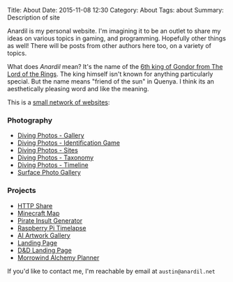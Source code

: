 Title: About
Date: 2015-11-08 12:30
Category: About
Tags: about
Summary: Description of site

Anardil is my personal website. I'm imagining it to be an outlet to share my
ideas on various topics in gaming, and programming. Hopefully other things as
well! There will be posts from other authors here too, on a variety of topics.

What does _Anardil_ mean? It's the name of the [6th king of Gondor from The
Lord of the Rings](https://lotr.fandom.com/wiki/Anardil). The king himself
isn't known for anything particularly special. But the name means "friend of
the sun" in Quenya. I think its an aesthetically pleasing word and like the
meaning.

This is a [small network of websites](https://goto.anardil.net):

### Photography

* [Diving Photos - Gallery](https://diving.anardil.net/gallery/)
* [Diving Photos - Identification Game](https://diving.anardil.net/detective/)
* [Diving Photos - Sites](https://diving.anardil.net/sites/)
* [Diving Photos - Taxonomy](https://diving.anardil.net/taxonomy/)
* [Diving Photos - Timeline](https://diving.anardil.net/timeline/)
* [Surface Photo Gallery](https://photos.anardil.net)

### Projects
* [HTTP Share](https://public.anardil.net)
* [Minecraft Map](https://overviewer.anardil.net)
* [Pirate Insult Generator](https://pirates.anardil.net)
* [Raspberry Pi Timelapse](https://timelapse.anardil.net)
* [AI Artwork Gallery](https://art.anardil.net)
* [Landing Page](https://goto.anardil.net)
* [D&D Landing Page](https://dnd.anardil.net)
* [Morrowind Alchemy Planner](https://alchemy.anardil.net)

If you'd like to contact me, I'm reachable by email at `austin@anardil.net`
